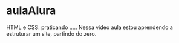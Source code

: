 # aulaAlura
 HTML e CSS: praticando .....
Nessa video aula estou aprendendo a estruturar um site, partindo do zero.
